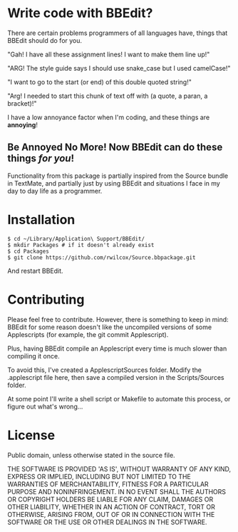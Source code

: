 Write code with BBEdit?
===================================================

There are certain problems programmers of all languages have, things that BBEdit should do for you.

"Gah! I have all these assignment lines! I want to make them line up!"

"ARG! The style guide says I should use snake_case but I used camelCase!"

"I want to go to the start (or end) of this double quoted string!"

"Arg! I needed to start this chunk of text off with (a quote, a paran, a bracket)!"

I have a low annoyance factor when I'm coding, and these things are **annoying**!

Be Annoyed No More! Now BBEdit can do these things _for you_!
------------------------------------

Functionality from this package is partially inspired from the Source bundle in TextMate, and partially just by using BBEdit and situations I face in my day to day life as a programmer.

Installation
============

    $ cd ~/Library/Application\ Support/BBEdit/
    $ mkdir Packages # if it doesn't already exist
    $ cd Packages
    $ git clone https://github.com/rwilcox/Source.bbpackage.git

And restart BBEdit.

Contributing
======================

Please feel free to contribute. However, there is something to keep in mind: BBEdit for some reason doesn't like the uncompiled versions of some Applescripts (for example, the git commit Applescript).

Plus, having BBEdit compile an Applescript every time is much slower than compiling it once.

To avoid this, I've created a ApplescriptSources folder. Modify the .applescript file here, then save a compiled version in the Scripts/Sources folder.

At some point I'll write a shell script or Makefile to automate this process, or figure out what's wrong...

License
================

Public domain, unless otherwise stated in the source file.

THE SOFTWARE IS PROVIDED 'AS IS', WITHOUT WARRANTY OF ANY KIND, EXPRESS OR IMPLIED, INCLUDING BUT NOT LIMITED TO THE WARRANTIES OF MERCHANTABILITY, FITNESS FOR A PARTICULAR PURPOSE AND NONINFRINGEMENT. IN NO EVENT SHALL THE AUTHORS OR COPYRIGHT HOLDERS BE LIABLE FOR ANY CLAIM, DAMAGES OR OTHER LIABILITY, WHETHER IN AN ACTION OF CONTRACT, TORT OR OTHERWISE, ARISING FROM, OUT OF OR IN CONNECTION WITH THE SOFTWARE OR THE USE OR OTHER DEALINGS IN THE SOFTWARE.
